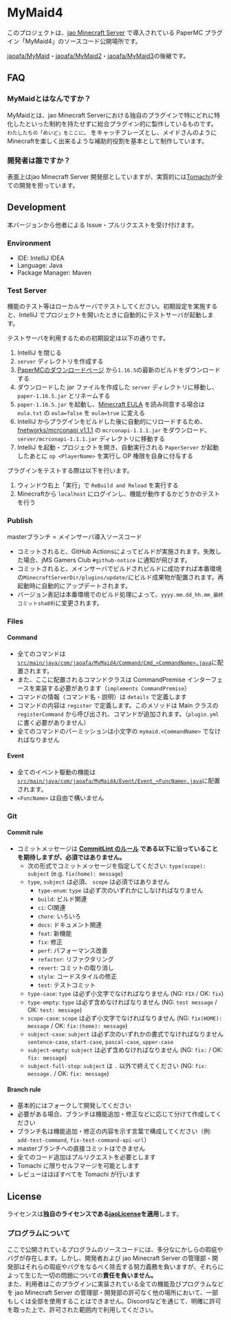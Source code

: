 # MyMaid4

このプロジェクトは、[jao Minecraft Server](https://jaoafa.com) で導入されている PaperMC プラグイン「MyMaid4」のソースコード公開場所です。

[jaoafa/MyMaid](https://github.com/jaoafa/MyMaid)・[jaoafa/MyMaid2](https://github.com/jaoafa/MyMaid2)・[jaoafa/MyMaid3](https://github.com/jaoafa/MyMaid3)の後継です。

## FAQ

### MyMaidとはなんですか？

MyMaidとは、jao Minecraft Serverにおける独自のプラグインで特にどれに特化したといった制約を持たせずに総合プラグイン的に製作しているものです。  
`わたしたちの「めいど」をここに。` をキャッチフレーズとし、メイドさんのようにMinecraftを楽しく出来るような補助的役割を基本として制作しています。

### 開発者は誰ですか？

表面上はjao Minecraft Server 開発部としていますが、実質的には[Tomachi](https://github.com/book000)が全ての開発を担っています。

## Development

本バージョンから他者による Issue・プルリクエストを受け付けます。

### Environment

- IDE: IntelliJ IDEA
- Language: Java
- Package Manager: Maven

### Test Server

機能のテスト等はローカルサーバでテストしてください。初期設定を実施すると、IntelliJ でプロジェクトを開いたときに自動的にテストサーバが起動します。

テストサーバを利用するための初期設定は以下の通りです。

1. IntelliJ を閉じる
2. `server` ディレクトリを作成する
3. [PaperMCのダウンロードページ](https://papermc.io/downloads) から`1.16.5`の最新のビルドをダウンロードする
4. ダウンロードした jar ファイルを作成した `server` ディレクトリに移動し、 `paper-1.16.5.jar` とリネームする
5. `paper-1.16.5.jar` を起動し、[Minecraft EULA](https://account.mojang.com/documents/minecraft_eula) を読み同意する場合は `eula.txt` の `eula=false` を `eula=true` に変える
6. IntelliJ からプラグインをビルドした後に自動的にリロードするため、[fnetworks/mcrconapi v1.1.1](https://github.com/fnetworks/mcrconapi/releases/tag/v1.1.1) の `mcrconapi-1.1.1.jar` をダウンロード、 `server/mcrconapi-1.1.1.jar` ディレクトリに移動する
7. IntelliJ を起動・プロジェクトを開き、自動実行される `PaperServer` が起動したあとに `op <PlayerName>` を実行し OP 権限を自身に付与する

プラグインをテストする際は以下を行います。

1. ウィンドウ右上「実行」で `ReBuild and Reload` を実行する
2. Minecraftから `localhost` にログインし、機能が動作するかどうかのテストを行う

### Publish

masterブランチ = メインサーバ導入ソースコード

- コミットされると、GitHub Actionsによってビルドが実施されます。失敗した場合、jMS Gamers Club `#github-notice` に通知が飛びます。
- コミットされると、メインサーバでビルドされビルドに成功すれば本番環境の`MinecraftServerDir/plugins/update/`にビルド成果物が配置されます。再起動時に自動的にアップデートされます。
- バージョン表記は本番環境でのビルド処理によって、`yyyy.mm.dd_hh.mm_最終コミットsha8桁`に変更されます。

### Files

#### Command

- 全てのコマンドは [`src/main/java/com/jaoafa/MyMaid4/Command/Cmd_<CommandName>.java`](src/main/java/com/jaoafa/MyMaid4/Command)に配置されます。
- また、ここに配置されるコマンドクラスは CommandPremise インターフェースを実装する必要があります（`implements CommandPremise`）
- コマンドの情報（コマンド名・説明）は `details` で定義します
- コマンドの内容は `register` で定義します。このメソッドは Main クラスの `registerCommand` から呼び出され、コマンドが追加されます。（`plugin.yml` に書く必要がありません）
- 全てのコマンドのパーミッションは小文字の `mymaid.<CommandName>` でなければなりません

#### Event

- 全てのイベント駆動の機能は [`src/main/java/com/jaoafa/MyMaid4/Event/Event_<FuncName>.java`](src/main/java/com/jaoafa/MyMaid4/Event)に配置されます。
- `<FuncName>` は自由で構いません

### Git

#### Commit rule

- コミットメッセージは **[CommitLint のルール](https://github.com/conventional-changelog/commitlint/tree/master/%40commitlint/config-conventional#rules) である以下に沿っていることを期待しますが、必須ではありません。**
  - 次の形式でコミットメッセージを指定してください: `type(scope): subject` (e.g. `fix(home): message`)
  - `type`, `subject` は必須、 `scope` は必須ではありません
    - `type-enum`: `type` は必ず次のいずれかにしなければなりません
    - `build`: ビルド関連
    - `ci`: CI関連
    - `chore`: いろいろ
    - `docs`: ドキュメント関連
    - `feat`: 新機能
    - `fix`: 修正
    - `perf`: パフォーマンス改善
    - `refactor`: リファクタリング
    - `revert`: コミットの取り消し
    - `style`: コードスタイルの修正
    - `test`: テストコミット
  - `type-case`: `type` は必ず小文字でなければなりません (NG: `FIX` / OK: `fix`)
  - `type-empty`: `type` は必ず含めなければなりません (NG: `test message` / OK: `test: message`)
  - `scope-case`: `scope` は必ず小文字でなければなりません (NG: `fix(HOME): message` / OK: `fix:(home): message`)
  - `subject-case`: `subject` は必ず次のいずれかの書式でなければなりません `sentence-case`, `start-case`, `pascal-case`, `upper-case`
  - `subject-empty`: `subject` は必ず含めなければなりません (NG: `fix:` / OK: `fix: message`)
  - `subject-full-stop`: `subject` は `.` 以外で終えてください (NG: `fix: message.` / OK: `fix: message`)

#### Branch rule

- 基本的にはフォークして開発してください
- 必要がある場合、ブランチは機能追加・修正などに応じて分けて作成してください
- ブランチ名は機能追加・修正の内容を示す言葉で構成してください（例: `add-test-command`, `fix-test-command-api-url`）
- masterブランチへの直接コミットはできません
- 全てのコード追加はプルリクエストを必要とします
- Tomachi に限りセルフマージを可能とします
- レビューはほぼすべてを Tomachi が行います

## License

ライセンスは**独自のライセンスである[jaoLicense](https://github.com/jaoafa/jao-Minecraft-Server/blob/master/jaoLICENSE.md)を適用**します。

### プログラムについて

ここで公開されているプログラムのソースコードには、多分なにかしらの瑕疵やバグが存在します。しかし、開発者および jao Minecraft Server の管理部・開発部はそれらの瑕疵やバグをなるべく除去する努力義務を負いますが、それらによって生じた一切の問題についての**責任を負いません。**  
また、利用者はこのプラグインに実装されている全ての機能及びプログラムなどを jao Minecraft Server の管理部・開発部の許可なく他の場所において、一部もしくは全部を使用することはできません。Discordなどを通じて、明確に許可を取った上で、許可された範囲内で利用してください。
